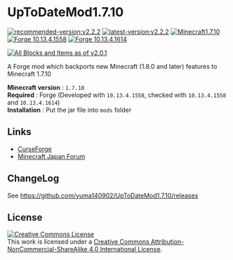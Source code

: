 # UpToDateMod1.7.10
[![recommended-version:v2.2.2](https://img.shields.io/badge/Recommended-v2.2.2-brightgreen.svg)](https://www.curseforge.com/minecraft/mc-mods/uptodatemod/files/2934401)
[![latest-version:v2.2.2](https://img.shields.io/badge/Latest-v2.2.2-green.svg)](https://www.curseforge.com/minecraft/mc-mods/uptodatemod/files/2934401)
[![Minecraft1.7.10](https://img.shields.io/badge/MC-1.7.10-blue.svg)](https://www.minecraft.net/)
[![Forge 10.13.4.1558](https://img.shields.io/badge/Forge-10.13.4.1558-blue.svg)](https://files.minecraftforge.net/maven/net/minecraftforge/forge/index_1.7.10.html)
[![Forge 10.13.4.1614](https://img.shields.io/badge/Forge-10.13.4.1614-blue.svg)](https://files.minecraftforge.net/maven/net/minecraftforge/forge/index_1.7.10.html)

[![All Blocks and Items as of v2.0.1](https://yuma140902.github.io/img/uptodatemod-allitems.png)](#)

A Forge mod which backports new Minecraft (1.8.0 and later) features to Minecraft 1.7.10

**Minecraft version** : `1.7.10` \
**Required** : Forge (Developed with  `10.13.4.1558`, checked with `10.13.4.1558` and `10.13.4.1614`) \
**Installation** : Put the jar file into `mods` folder

## Links
 - [CurseForge](https://www.curseforge.com/minecraft/mc-mods/uptodatemod)
 - [Minecraft Japan Forum](https://forum.civa.jp/viewtopic.php?f=3&t=90)

 

## ChangeLog
 See https://github.com/yuma140902/UpToDateMod1.7.10/releases

## License

<a rel="license" href="http://creativecommons.org/licenses/by-nc-sa/4.0/"><img alt="Creative Commons License" style="border-width:0" src="https://i.creativecommons.org/l/by-nc-sa/4.0/88x31.png" /></a><br />This work is licensed under a <a rel="license" href="http://creativecommons.org/licenses/by-nc-sa/4.0/">Creative Commons Attribution-NonCommercial-ShareAlike 4.0 International License</a>.
